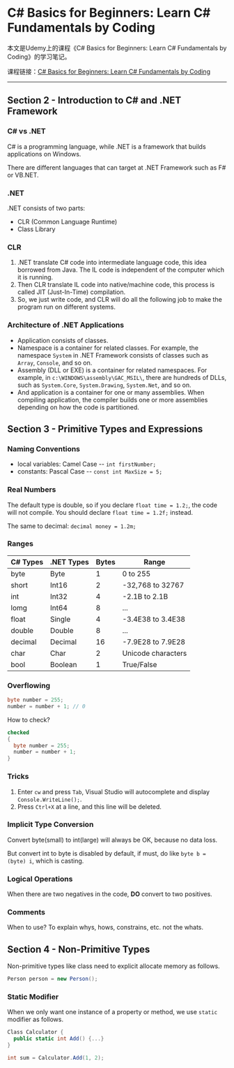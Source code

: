 # C# Basics for Beginners: Learn C# Fundamentals by Coding

本文是Udemy上的课程《C# Basics for Beginners: Learn C# Fundamentals by Coding》的学习笔记。

课程链接：[C# Basics for Beginners: Learn C# Fundamentals by Coding](https://www.udemy.com/csharp-tutorial-for-beginners/learn/v4/content)

---

## Section 2 - Introduction to C# and .NET Framework

### C# vs .NET

C# is a programming language, while .NET is a framework that builds applications on Windows.

There are different languages that can target at .NET Framework such as F# or VB.NET.

### .NET

.NET consists of two parts:

- CLR (Common Language Runtime)
- Class Library

### CLR

1. .NET translate C# code into intermediate language code, this idea borrowed from Java. The IL code is independent of the computer which it is running.
1. Then CLR translate IL code into native/machine code, this process is called JIT (Just-In-Time) compilation.
1. So, we just write code, and CLR will do all the following job to make the program run on different systems.

### Architecture of .NET Applications

- Application consists of classes.
- Namespace is a container for related classes. For example, the namespace `System` in .NET Framework consists of classes such as `Array`, `Console`, and so on.
- Assembly (DLL or EXE) is a container for related namespaces. For example, in `c:\WINDOWS\assembly\GAC_MSIL\`, there are hundreds of DLLs, such as `System.Core`, `System.Drawing`, `System.Net`, and so on.
- And application is a container for one or many assemblies. When compiling application, the compiler builds one or more assemblies depending on how the code is partitioned.

## Section 3 - Primitive Types and Expressions

### Naming Conventions

- local variables: Camel Case -- `int firstNumber;`
- constants: Pascal Case -- `const int MaxSize = 5;`

### Real Numbers

The default type is double, so if you declare `float time = 1.2;`, the code will not compile. You should declare `float time = 1.2f;` instead.

The same to decimal: `decimal money = 1.2m;`

### Ranges

| C# Types | .NET Types | Bytes | Range |
| -- | -- | -- | -- |
| byte | Byte | 1 | 0 to 255|
|short | Int16 | 2 | -32,768 to 32767 |
| int | Int32 | 4 | -2.1B to 2.1B |
| lomg | Int64 | 8 | ... |
| float | Single | 4 | -3.4E38 to 3.4E38 |
| double | Double | 8 | ... |
| decimal | Decimal | 16 | -7.9E28 to 7.9E28 |
| char | Char | 2 | Unicode characters |
| bool | Boolean | 1 | True/False |

### Overflowing

```c#
byte number = 255;
number = number + 1; // 0
```

How to check?

```c#
checked
{
  byte number = 255;
  number = number + 1;
}
```

### Tricks

1. Enter `cw` and press `Tab`, Visual Studio will autocomplete and display `Console.WriteLine();`.
1. Press `Ctrl+X` at a line, and this line will be deleted.

### Implicit Type Conversion

Convert byte(small) to int(large) will always be OK, because no data loss.

But convert int to byte is disabled by default, if must, do like `byte b = (byte) i`, which is casting.

### Logical Operations

When there are two negatives in the code, **DO** convert to two positives.

### Comments

When to use? To explain whys, hows, constrains, etc. not the whats.

## Section 4 - Non-Primitive Types

Non-primitive types like class need to explicit allocate memory as follows.

```c#
Person person = new Person();
```

### Static Modifier

When we only want one instance of a property or method, we use `static` modifier as follows.

```c#
Class Calculator {
  public static int Add() {...}
}

int sum = Calculator.Add(1, 2);
```
